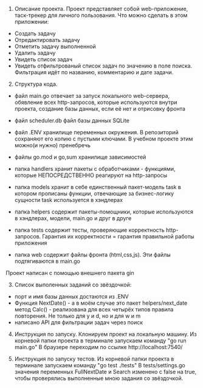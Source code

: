 1. Описание проекта.
Проект представляет собой web-приложение, таск-трекер для личного пользования.
Что можно сделать в этом приложении:
- Создать задачу
- Отредактировать задачу
- Отметить задачу выполненной
- Удалить задачу
- Увидеть список задач
- Увидеть отфильтрованый список задач по значению в поле поиска.
  Фильтрация идёт по названию, комментарию и дате задачи.

2. Структура кода.
- файл main.go
  отвечает за запуск локального web-сервера, обявление всех http-запросов,
  которые используются внутри проекта, создание базы данных, если её нет и отрисовку фронта

- файл scheduler.db
  файл базы данных SQLite

- файл .ENV
  хранилище переменных окружения.
  В репозиторий сохраняют его копию с пустыми ключами.
  В учебном проекте этим можно(и нужно) пренебречь

- файлы go.mod и go,sum
  хранилище зависимостей

- папка handlers
  хранит пакеты с обработчиками - функциями,
  которые НЕПОСРЕДСТВЕННО реагируют на http-запросы

- папка models
  хранит в себе единственный пакет-модель task
  в котором прописаны функции, отвечающие за бизнес-логику сущности task
  используется в хэндлерах

- папка helpers
  содержит пакеты-помощники, которые используются
  в хэндлерах, модели, main.go и друг в друге

- папка tests
  содержит тесты, проверяющие корректность http-запросов.
  Гарантия их корректности = гарантия правильной работы приложения
  
- папка web 
  содержит файлы фронта (html,css,js).
  Эти файлы подтягиваются в main.go

Проект написан с помощью внешнего пакета gin

3. Список выполенных заданий со звёздочкой:
 - порт и имя базы данных достаются из .ENV
 - Функция NextDate() - а в моём случае это пакет helpers/next_date метод Calc() - реализована 
   для всех четырёх типов правила повторения. Не только для y и d, но и для w и m
 - написано API для фильтрации задач через поиск

4. Инструкция по запуску.
   Клонируем проект на локальную машину.
   Из корневой папки проекта в терминале запускаем команду "go run main.go"
   В браузере переходим по ссылке http://localhost:7540/

5. Инструкция по запуску тестов.
   Из корневой папки проекта в терминале запускаем команду "go test ./tests"
   В tests/settings.go значения переменных FullNextDate и Search
   изменено с false на true, чтобы проверялись выполненные мною задания со звёздочкой.
